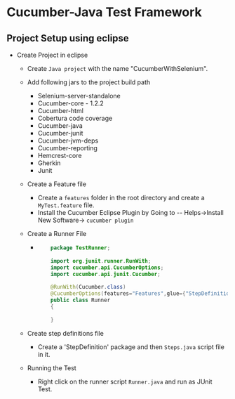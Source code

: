 # Cucumber-Java Test Framework

## Project Setup using eclipse
- Create Project in eclipse
    - Create ```Java project``` with the name "CucumberWithSelenium".
    - Add following jars to the project build path
        + Selenium-server-standalone
        + Cucumber-core - 1.2.2
        + Cucumber-html
        + Cobertura code coverage
        + Cucumber-java
        + Cucumber-junit
        + Cucumber-jvm-deps
        + Cucumber-reporting
        + Hemcrest-core
        + Gherkin
        + Junit
      
    - Create a Feature file
        + Create a ```features``` folder in the root directory and create a ```MyTest.feature``` file.
        + Install the Cucumber Eclipse Plugin by Going to -- Helps->Install New Software-> ```cucumber plugin```
    - Create a Runner File
        + ``` Java
	          package TestRunner;		
	          
	          import org.junit.runner.RunWith;		
	          import cucumber.api.CucumberOptions;		
	          import cucumber.api.junit.Cucumber;		
	          
	          @RunWith(Cucumber.class)				
	          @CucumberOptions(features="Features",glue={"StepDefinition"})						
	          public class Runner 				
	          {		
	          
	          }
        	```
      
     - Create step definitions file 
        + Create a 'StepDefinition' package and then ```Steps.java``` script file in it.
     - Running the Test
        + Right click on the runner script ```Runner.java``` and run as JUnit Test.
          